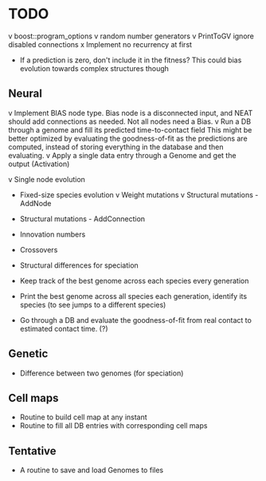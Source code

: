 TODO
====

v boost::program_options
v random number generators
v PrintToGV ignore disabled connections
x Implement no recurrency at first
- If a prediction is zero, don't include it in the fitness?
  This could bias evolution towards complex structures though

Neural
------
v Implement BIAS node type. Bias node is a disconnected input, and NEAT should add connections as needed.
   Not all nodes need a Bias. 
v Run a DB through a genome and fill its predicted time-to-contact field
   This might be better optimized by evaluating the goodness-of-fit as the predictions are computed,
   instead of storing everything in the database and then evaluating.
v Apply a single data entry through a Genome and get the output (Activation)

v Single node evolution
- Fixed-size species evolution
v Weight mutations
v Structural mutations - AddNode
- Structural mutations - AddConnection
- Innovation numbers
- Crossovers
- Structural differences for speciation

- Keep track of the best genome across each species every generation
- Print the best genome across all species each generation, identify its species (to see jumps to a different species)

- Go through a DB and evaluate the goodness-of-fit from real contact to estimated contact time. (?)

Genetic
-------
- Difference between two genomes (for speciation)

Cell maps
---------
- Routine to build cell map at any instant
- Routine to fill all DB entries with corresponding cell maps

Tentative
---------
- A routine to save and load Genomes to files